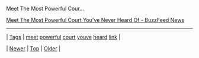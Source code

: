<!--
title: Meet The Most Powerful Court You&apos;ve Never Heard Of - BuzzFeed News
date: 2020-06-28T15:27:00.080Z
tags: meet, powerful, court, youve, heard, link
-->


Meet The Most Powerful Cour...

[Meet The Most Powerful Court You've Never Heard Of - BuzzFeed News](http://www.buzzfeed.com/solomonhughes/what-is-the-lcia)

<!--BOTTOM-POST-NAVIGATION-->
---

| [Tags](tags.md) | [meet](tag-meet.md) [powerful](tag-powerful.md) [court](tag-court.md) [youve](tag-youve.md) [heard](tag-heard.md) [link](tag-link.md) |

| [Newer](119214390384.md) | [Top](index.md) | [Older](119345928054.md) |